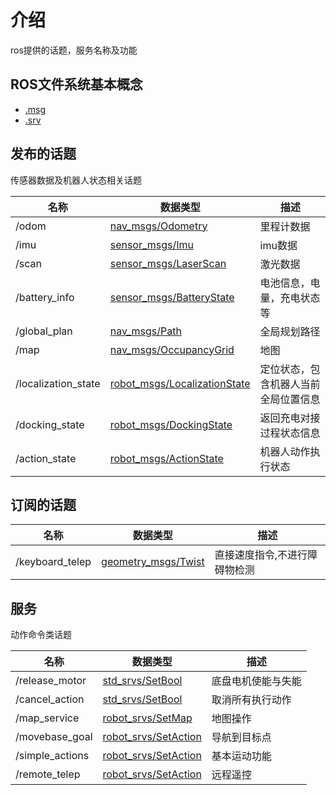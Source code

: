 # 介绍

ros提供的话题，服务名称及功能

## ROS文件系统基本概念

* [.msg](http://wiki.ros.org/msg)
* [.srv](http://wiki.ros.org/srv)

## 发布的话题

传感器数据及机器人状态相关话题

名称|数据类型|描述
--|--|--
/odom | [nav_msgs/Odometry](http://docs.ros.org/kinetic/api/nav_msgs/html/msg/Odometry.html) | 里程计数据
/imu | [sensor_msgs/Imu](http://docs.ros.org/api/sensor_msgs/html/msg/Imu.html) | imu数据
/scan | [sensor_msgs/LaserScan](http://docs.ros.org/api/sensor_msgs/html/msg/LaserScan.html) | 激光数据
/battery_info | [sensor_msgs/BatteryState](http://docs.ros.org/api/sensor_msgs/html/msg/BatteryState.html) | 电池信息，电量，充电状态等
/global_plan |[nav_msgs/Path](http://docs.ros.org/api/nav_msgs/html/msg/Path.html)| 全局规划路径
/map | [nav_msgs/OccupancyGrid](http://docs.ros.org/api/nav_msgs/html/msg/OccupancyGrid.html)| 地图
/localization_state | [robot_msgs/LocalizationState](msgs/LocalizationState.md)| 定位状态，包含机器人当前全局位置信息
/docking_state | [robot_msgs/DockingState](msgs/DockingState.md) | 返回充电对接过程状态信息
/action_state | [robot_msgs/ActionState](msgs/ActionState.md)   | 机器人动作执行状态

## 订阅的话题

名称|数据类型|描述
--|--|--
/keyboard_telep | [geometry_msgs/Twist](http://docs.ros.org/jade/api/geometry_msgs/html/msg/Twist.html) | 直接速度指令,不进行障碍物检测
  

## 服务

动作命令类话题

名称|数据类型|描述
--|--|--
/release_motor | [std_srvs/SetBool](http://docs.ros.org/api/std_srvs/html/srv/SetBool.html) | 底盘电机使能与失能
/cancel_action | [std_srvs/SetBool](http://docs.ros.org/api/std_srvs/html/srv/SetBool.html) | 取消所有执行动作
/map_service | [robot_srvs/SetMap](srvs/SetMap.md) | 地图操作
/movebase_goal | [robot_srvs/SetAction](srvs/SetAction.md) | 导航到目标点
/simple_actions | [robot_srvs/SetAction](srvs/SetAction.md) | 基本运动功能
/remote_telep | [robot_srvs/SetAction](srvs/SetAction.md) | 远程遥控
